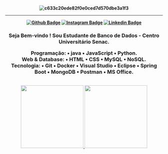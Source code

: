 <h4 align="center">

![c633c20ede82f0e0ced7d570dbe3a1f3](https://i.pinimg.com/originals/cc/33/cd/cc33cdb7eff28957027a2eb858dbcf94.gif)
<hr>

[![Github Badge](https://img.shields.io/badge/-Facebook-blue?style=for-the-badge&logo=Facebook&logoColor=white&link=https://github.com/arthurspk)](https://www.facebook.com/profile.php?id=100000339949466)
[![Instagram Badge](https://img.shields.io/badge/-instagram-red?style=for-the-badge&logo=instagram&logoColor=white&link=https://github.com/arthurspk)](https://www.instagram.com/leonardopetruncko/)
[![Linkedin Badge](https://img.shields.io/badge/-Linkedin-blue?style=for-the-badge&logo=Linkedin&logoColor=white&link=https://github.com/arthurspk)](https://www.linkedin.com/in/leonardo-petruncko-4051971a2/)
 </h4>
 
 <h3 align="center">

Seja Bem-vindo ! 
Sou Estudante de Banco de Dados - Centro Universitário Senac.
 
Programação:  • java • JavaScript • Python. <br>
Web & Database: • HTML • CSS • MySQL • NoSQL. <br>
Tecnologia: • Git • Docker • Visual Studio • Eclipse • Spring Boot • MongoDB • Postman • MS Office. <br>

</h3>

<br>

<div align="center">
  <a href="https://github.com/leonardoPetruncko">
  <img height="200" src="https://github-readme-stats.vercel.app/api?username=leonardoPetruncko&show_icons=true&theme=midnight-purple&include_all_commits=true&count_private=true"/>
    <img height="200" src="https://github-readme-stats.vercel.app/api/top-langs/?username=leonardoPetruncko&langs_count=19&theme=midnight-purple"/>
  </div>

